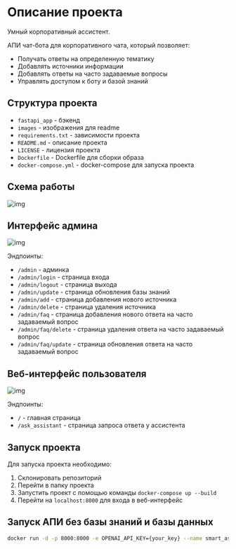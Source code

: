 # Описание проекта

Умный корпоративный ассистент.

АПИ чат-бота для корпоративного чата, который позволяет:
* Получать ответы на определенную тематику
* Добавлять источники информации
* Добавлять ответы на часто задаваемые вопросы
* Управлять доступом к боту и базой знаний

## Структура проекта

* `fastapi_app` - бэкенд
* `images` - изображения для readme
* `requirements.txt` - зависимости проекта
* `README.md` - описание проекта
* `LICENSE` - лицензия проекта
* `Dockerfile` - Dockerfile для сборки образа
* `docker-compose.yml` - docker-compose для запуска проекта

## Схема работы
![img](./images/schema.png)

## Интерфейс админа

![img](./images/admin.png)

Эндпоинты:
* `/admin` - админка
* `/admin/login` - страница входа
* `/admin/logout` - страница выхода
* `/admin/update` - страница обновления базы знаний
* `/admin/add` - страница добавления нового источника
* `/admin/delete` - страница удаления источника
* `/admin/faq` - страница добавления нового ответа на часто задаваемый вопрос
* `/admin/faq/delete` - страница удаления ответа на часто задаваемый вопрос
* `/admin/faq/update` - страница обновления ответа на часто задаваемый вопрос


## Веб-интерфейс пользователя

![img](./images/user.png)

Эндпоинты:
* `/` - главная страница
* `/ask_assistant` - страница запроса ответа у ассистента

## Запуск проекта

Для запуска проекта необходимо:
1. Склонировать репозиторий
2. Перейти в папку проекта
3. Запустить проект с помощью команды `docker-compose up --build`
4. Перейти на `localhost:8000` для входа в веб-интерфейс

## Запуск АПИ без базы знаний и базы данных
```bash
docker run -d -p 8000:8000 -e OPENAI_API_KEY={your_key} --name smart_assistant smart_assistant
```


